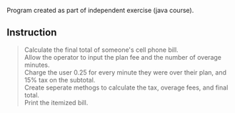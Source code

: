 Program created as part of independent exercise (java course).

## Instruction
> Calculate the final total of someone's cell phone bill. </br>
> Allow the operator to input the plan fee and the number of overage minutes.</br>
> Charge the user 0.25 for every minute they were over their plan, and 15% tax on the subtotal.</br>
> Create seperate methogs to calculate the tax, overage fees, and final total. </br>
> Print the itemized bill.
